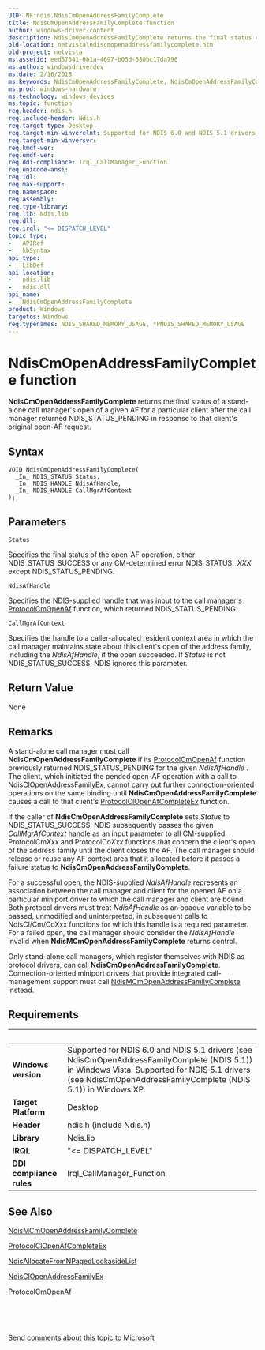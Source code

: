```yaml
---
UID: NF:ndis.NdisCmOpenAddressFamilyComplete
title: NdisCmOpenAddressFamilyComplete function
author: windows-driver-content
description: NdisCmOpenAddressFamilyComplete returns the final status of a stand-alone call manager's open of a given AF for a particular client after the call manager returned NDIS_STATUS_PENDING in response to that client's original open-AF request.
old-location: netvista\ndiscmopenaddressfamilycomplete.htm
old-project: netvista
ms.assetid: eed57341-0b1a-4697-b05d-680bc17da796
ms.author: windowsdriverdev
ms.date: 2/16/2018
ms.keywords: NdisCmOpenAddressFamilyComplete, NdisCmOpenAddressFamilyComplete function [Network Drivers Starting with Windows Vista], condis_call_manager_ref_0b6dfac0-905d-48a8-b547-85bfe047e8f1.xml, ndis/NdisCmOpenAddressFamilyComplete, netvista.ndiscmopenaddressfamilycomplete
ms.prod: windows-hardware
ms.technology: windows-devices
ms.topic: function
req.header: ndis.h
req.include-header: Ndis.h
req.target-type: Desktop
req.target-min-winverclnt: Supported for NDIS 6.0 and NDIS 5.1 drivers (see       NdisCmOpenAddressFamilyComplete (NDIS 5.1)) in Windows Vista. Supported for NDIS 5.1 drivers (see       NdisCmOpenAddressFamilyComplete (NDIS 5.1)) in Windows XP.
req.target-min-winversvr: 
req.kmdf-ver: 
req.umdf-ver: 
req.ddi-compliance: Irql_CallManager_Function
req.unicode-ansi: 
req.idl: 
req.max-support: 
req.namespace: 
req.assembly: 
req.type-library: 
req.lib: Ndis.lib
req.dll: 
req.irql: "<= DISPATCH_LEVEL"
topic_type:
-	APIRef
-	kbSyntax
api_type:
-	LibDef
api_location:
-	ndis.lib
-	ndis.dll
api_name:
-	NdisCmOpenAddressFamilyComplete
product: Windows
targetos: Windows
req.typenames: NDIS_SHARED_MEMORY_USAGE, *PNDIS_SHARED_MEMORY_USAGE
---
```



# NdisCmOpenAddressFamilyComplete function
<b>NdisCmOpenAddressFamilyComplete</b> returns the final status of a stand-alone call manager's open of a
  given AF for a particular client after the call manager returned NDIS_STATUS_PENDING in response to that
  client's original open-AF request.

## Syntax

````
VOID NdisCmOpenAddressFamilyComplete(
  _In_ NDIS_STATUS Status,
  _In_ NDIS_HANDLE NdisAfHandle,
  _In_ NDIS_HANDLE CallMgrAfContext
);
````

## Parameters

`Status`

Specifies the final status of the open-AF operation, either NDIS_STATUS_SUCCESS or any
     CM-determined error NDIS_STATUS_
     <i>XXX</i> except NDIS_STATUS_PENDING.

`NdisAfHandle`

Specifies the NDIS-supplied handle that was input to the call manager's 
     <a href="..\ndis\nc-ndis-protocol_cm_open_af.md">ProtocolCmOpenAf</a> function, which
     returned NDIS_STATUS_PENDING.

`CallMgrAfContext`

Specifies the handle to a caller-allocated resident context area in which the call manager
     maintains state about this client's open of the address family, including the 
     <i>NdisAfHandle</i>, if the open succeeded. If 
     <i>Status</i> is not NDIS_STATUS_SUCCESS, NDIS ignores this parameter.


## Return Value

None

## Remarks

A stand-alone call manager must call 
    <b>NdisCmOpenAddressFamilyComplete</b> if its 
    <a href="..\ndis\nc-ndis-protocol_cm_open_af.md">ProtocolCmOpenAf</a> function previously
    returned NDIS_STATUS_PENDING for the given 
    <i>NdisAfHandle</i> . The client, which initiated the pended open-AF operation with a call to 
    <a href="..\ndis\nf-ndis-ndisclopenaddressfamilyex.md">NdisClOpenAddressFamilyEx</a>,
    cannot carry out further connection-oriented operations on the same binding until 
    <b>NdisCmOpenAddressFamilyComplete</b> causes a call to that client's 
    <a href="..\ndis\nc-ndis-protocol_cl_open_af_complete_ex.md">
    ProtocolClOpenAfCompleteEx</a> function.

If the caller of 
    <b>NdisCmOpenAddressFamilyComplete</b> sets 
    <i>Status</i> to NDIS_STATUS_SUCCESS, NDIS subsequently passes the given 
    <i>CallMgrAfContext</i> handle as an input parameter to all CM-supplied ProtocolCm<i>Xxx</i> and ProtocolCo<i>Xxx</i> functions that concern the client's open of the address family until the client closes the AF.
    The call manager should release or reuse any AF context area that it allocated before it passes a failure
    status to 
    <b>NdisCmOpenAddressFamilyComplete</b>.

For a successful open, the NDIS-supplied 
    <i>NdisAfHandle</i> represents an association between the call manager and client for the opened AF on a
    particular miniport driver to which the call manager and client are bound. Both protocol drivers must
    treat 
    <i>NdisAfHandle</i> as an opaque variable to be passed, unmodified and uninterpreted, in subsequent calls
    to NdisCl/Cm/CoXxx functions for which this handle is a required parameter. For a failed open, the call
    manager should consider the 
    <i>NdisAfHandle</i> invalid when 
    <b>NdisMCmOpenAddressFamilyComplete</b> returns control.

Only stand-alone call managers, which register themselves with NDIS as protocol drivers, can call 
    <b>NdisCmOpenAddressFamilyComplete</b>. Connection-oriented miniport drivers that provide integrated
    call-management support must call 
    <a href="..\ndis\nf-ndis-ndismcmopenaddressfamilycomplete.md">
    NdisMCmOpenAddressFamilyComplete</a> instead.

## Requirements
| &nbsp; | &nbsp; |
| ---- |:---- |
| **Windows version** | Supported for NDIS 6.0 and NDIS 5.1 drivers (see       NdisCmOpenAddressFamilyComplete (NDIS 5.1)) in Windows Vista. Supported for NDIS 5.1 drivers (see       NdisCmOpenAddressFamilyComplete (NDIS 5.1)) in Windows XP.  |
| **Target Platform** | Desktop |
| **Header** | ndis.h (include Ndis.h) |
| **Library** | Ndis.lib |
| **IRQL** | "<= DISPATCH_LEVEL" |
| **DDI compliance rules** | Irql_CallManager_Function |

## See Also

<a href="..\ndis\nf-ndis-ndismcmopenaddressfamilycomplete.md">
   NdisMCmOpenAddressFamilyComplete</a>



<a href="..\ndis\nc-ndis-protocol_cl_open_af_complete_ex.md">ProtocolClOpenAfCompleteEx</a>



<a href="..\ndis\nf-ndis-ndisallocatefromnpagedlookasidelist.md">
   NdisAllocateFromNPagedLookasideList</a>



<a href="..\ndis\nf-ndis-ndisclopenaddressfamilyex.md">NdisClOpenAddressFamilyEx</a>



<a href="..\ndis\nc-ndis-protocol_cm_open_af.md">ProtocolCmOpenAf</a>



 

 

<a href="mailto:wsddocfb@microsoft.com?subject=Documentation%20feedback [netvista\netvista]:%20NdisCmOpenAddressFamilyComplete function%20 RELEASE:%20(2/16/2018)&amp;body=%0A%0APRIVACY STATEMENT%0A%0AWe use your feedback to improve the documentation. We don't use your email address for any other purpose, and we'll remove your email address from our system after the issue that you're reporting is fixed. While we're working to fix this issue, we might send you an email message to ask for more info. Later, we might also send you an email message to let you know that we've addressed your feedback.%0A%0AFor more info about Microsoft's privacy policy, see http://privacy.microsoft.com/en-us/default.aspx." title="Send comments about this topic to Microsoft">Send comments about this topic to Microsoft</a>